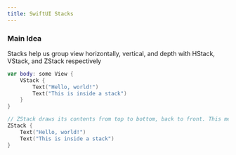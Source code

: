 ```yaml
---
title: SwiftUI Stacks
---
```


### Main Idea
Stacks help us group view horizontally, vertical, and depth with HStack, VStack, and ZStack respectively


```swift
var body: some View {
    VStack {
        Text("Hello, world!")
        Text("This is inside a stack")
    }
}

// ZStack draws its contents from top to bottom, back to front. This means if you have an image then some text ZStack will draw them in that order, placing the text on top of the image.
ZStack {
    Text("Hello, world!")
    Text("This is inside a stack")
}

```


